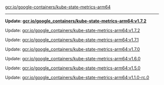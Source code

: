 [gcr.io/google-containers/kube-state-metrics-arm64](https://hub.docker.com/r/cruse/kube-state-metrics-arm64/tags/) 

----
**Update: [gcr.io/google_containers/kube-state-metrics-arm64:v1.7.2](https://hub.docker.com/r/cruse/kube-state-metrics-arm64/tags/)**

Update: [gcr.io/google_containers/kube-state-metrics-arm64:v1.7.2](https://hub.docker.com/r/cruse/kube-state-metrics-arm64/tags/)

Update: [gcr.io/google_containers/kube-state-metrics-arm64:v1.7.1](https://hub.docker.com/r/cruse/kube-state-metrics-arm64/tags/)

Update: [gcr.io/google_containers/kube-state-metrics-arm64:v1.7.0](https://hub.docker.com/r/cruse/kube-state-metrics-arm64/tags/)

Update: [gcr.io/google_containers/kube-state-metrics-arm64:v1.6.0](https://hub.docker.com/r/cruse/kube-state-metrics-arm64/tags/)

Update: [gcr.io/google_containers/kube-state-metrics-arm64:v1.5.0](https://hub.docker.com/r/cruse/kube-state-metrics-arm64/tags/)

Update: [gcr.io/google_containers/kube-state-metrics-arm64:v1.1.0-rc.0](https://hub.docker.com/r/cruse/kube-state-metrics-arm64/tags/)

